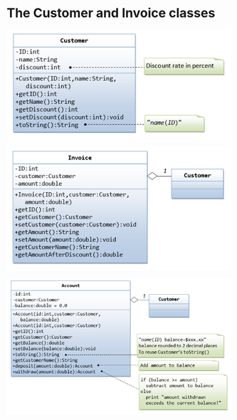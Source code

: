 # The Customer and Invoice classes

![](/images/ExerciseOOP_Customer.png)

![](/images/ExerciseOOP_Invoice.png)

![](/images/ExerciseOOP_AccountCustomer.png)
